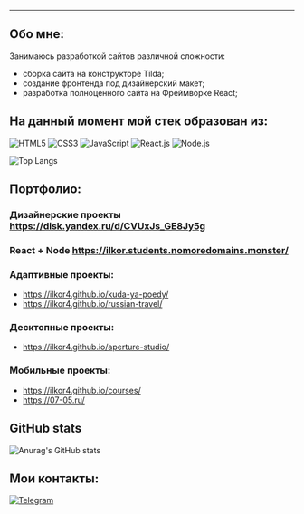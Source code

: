 ---
## Обо мне:

Занимаюсь разработкой сайтов различной сложности:
- сборка сайта на конструкторе Tilda;
- создание фронтенда под дизайнерский макет;
- разработка полноценного сайта на Фреймворке React;

## На данный момент мой стек образован из: 
![HTML5](https://img.shields.io/badge/HTML5-E34F26?style=for-the-badge&logo=html5&logoColor=white) 
![CSS3](https://img.shields.io/badge/CSS3-1572B6?style=for-the-badge&logo=css3&logoColor=white)
![JavaScript](https://img.shields.io/badge/JavaScript-323330?style=for-the-badge&logo=javascript&logoColor=F7DF1E)
![React.js](https://img.shields.io/badge/React-20232A?style=for-the-badge&logo=react&logoColor=61DAFB)
![Node.js](https://img.shields.io/badge/Node.js-43853D?style=for-the-badge&logo=node.js&logoColor=white)

![Top Langs](https://github-readme-stats.vercel.app/api/top-langs/?username=ilkor4&layout=compact)

## Портфолио:
### Дизайнерские проекты https://disk.yandex.ru/d/CVUxJs_GE8Jy5g
### React + Node https://ilkor.students.nomoredomains.monster/
### Адаптивные проекты:
- https://ilkor4.github.io/kuda-ya-poedy/
- https://ilkor4.github.io/russian-travel/
### Десктопные проекты:
- https://ilkor4.github.io/aperture-studio/
### Мобильные проекты:
- https://ilkor4.github.io/courses/
- https://07-05.ru/

##  GitHub stats
![Anurag's GitHub stats](https://github-readme-stats.vercel.app/api?username=ilkor4&theme=transparent&show_icons=true)

## Мои контакты:
[![Telegram](https://img.shields.io/badge/Telegram-2CA5E0?style=for-the-badge&logo=telegram&logoColor=white)](https://t.me/ilkor44)
